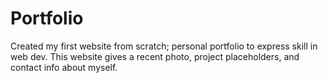 # Portfolio
Created my first website from scratch; personal portfolio to express skill in web dev.
This website gives a recent photo, project placeholders, and contact info about myself.

